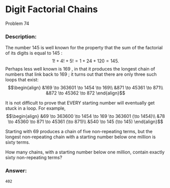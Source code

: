# Digit Factorial Chains
Problem 74
### Description:
The number 145
 is well known for the property that the sum of the factorial of its digits is equal to 145
:
$$1! + 4! + 5! = 1 + 24 + 120 = 145.$$
Perhaps less well known is 169
, in that it produces the longest chain of numbers that link back to 169
; it turns out that there are only three such loops that exist:
$$\begin{align}
&169 \to 363601 \to 1454 \to 169\\
&871 \to 45361 \to 871\\
&872 \to 45362 \to 872
\end{align}$$
 
It is not difficult to prove that EVERY starting number will eventually get stuck in a loop. For example,
$$\begin{align}
&69 \to 363600 \to 1454 \to 169 \to 363601 (\to 1454)\\
&78 \to 45360 \to 871 \to 45361 (\to 871)\\
&540 \to 145 (\to 145)
\end{align}$$
 
Starting with 69
 produces a chain of five non-repeating terms, but the longest non-repeating chain with a starting number below one million is sixty terms.

How many chains, with a starting number below one million, contain exactly sixty non-repeating terms?

### Answer:
```
402
```